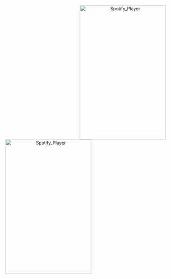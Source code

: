 <div align="center">
 <!--<img src="https://komarev.com/ghpvc/?username=elevenvac" align="center">
 <br>
 <br>
 <img src="https://discord.c99.nl/widget/theme-2/689169122604744833.png" align="center">
 <br>-->
  <!--<img src="https://spotify-recently-played-readme.vercel.app/api?user=yo55g26ffwx83q0smizx52yuf&count=10" align="right" style="width: 100%" />
 <img src="https://camo.githubusercontent.com/b40aa6e0a49e00065a11b3773f9f4d7098be2fed4da538a0a32abb74992a7869/68747470733a2f2f726973686176616e616e642e6769746875622e696f2f7374617469632f696d616765732f6772656574696e67732e676966" align="left" style="width: 100%" />
</div-->


<img width="270" height="420px" align="right" alt="Spotify_Player" src="https://spotify-recently-played-readme.vercel.app/api?user=yo55g26ffwx83q0smizx52yuf&count=5">

</br>
</br>
</br>  

<img width="270" height="420px" align="left" alt="Spotify_Player" src="https://camo.githubusercontent.com/b40aa6e0a49e00065a11b3773f9f4d7098be2fed4da538a0a32abb74992a7869/68747470733a2f2f726973686176616e616e642e6769746875622e696f2f7374617469632f696d616765732f6772656574696e67732e676966">
